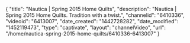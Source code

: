 {
    "title": "Nautica | Spring 2015 Home Quilts",
    "description": "Nautica | Spring 2015 Home Quilts. Tradition with a twist.",
    "channelid": "6410336",
    "videoid": "6413007",
    "date_created": "1442728282",
    "date_modified": "1452119473",
    "type": "captivate",
    "layout": "channelVideo",
    "url": "\/home\/nautica-spring-2015-home-quilts\/6410336-6413007"
}